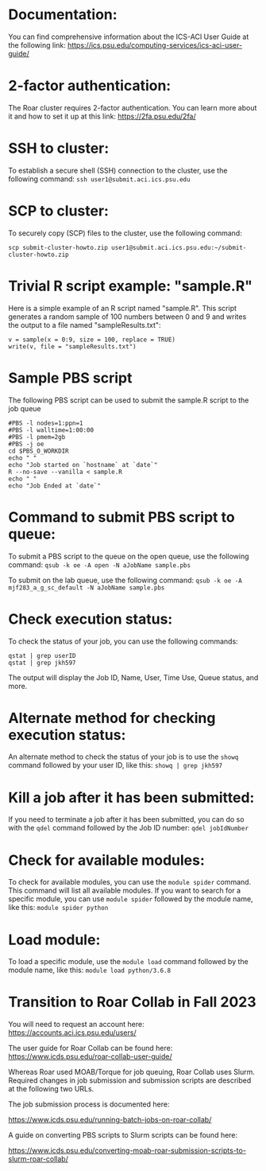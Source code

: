 
# Documentation:
You can find comprehensive information about the ICS-ACI User Guide at the following link: https://ics.psu.edu/computing-services/ics-aci-user-guide/

# 2-factor authentication:
The Roar cluster requires 2-factor authentication. You can learn more about it and how to set it up at this link: https://2fa.psu.edu/2fa/

# SSH to cluster:
To establish a secure shell (SSH) connection to the cluster, use the following command: 
`ssh user1@submit.aci.ics.psu.edu`

# SCP to cluster:
To securely copy (SCP) files to the cluster, use the following command: 

`scp submit-cluster-howto.zip user1@submit.aci.ics.psu.edu:~/submit-cluster-howto.zip`

# Trivial R script example: "sample.R"
Here is a simple example of an R script named "sample.R". This script generates a random sample of 100 numbers between 0 and 9 and writes the output to a file named "sampleResults.txt":
```
v = sample(x = 0:9, size = 100, replace = TRUE)
write(v, file = "sampleResults.txt")
```

# Sample PBS script
The following PBS script can be used to submit the sample.R script to the job queue
```
#PBS -l nodes=1:ppn=1
#PBS -l walltime=1:00:00
#PBS -l pmem=2gb
#PBS -j oe
cd $PBS_O_WORKDIR
echo " "
echo "Job started on `hostname` at `date`"
R --no-save --vanilla < sample.R
echo " "
echo "Job Ended at `date`"
```

# Command to submit PBS script to queue:
To submit a PBS script to the queue on the open queue, use the following command:
`qsub -k oe -A open -N aJobName sample.pbs`

To submit on the lab queue, use the following command:
`qsub -k oe -A mjf283_a_g_sc_default -N aJobName sample.pbs`

# Check execution status:
To check the status of your job, you can use the following commands:
```
qstat | grep userID
qstat | grep jkh597
```
The output will display the Job ID, Name, User, Time Use, Queue status, and more.

# Alternate method for checking execution status:
An alternate method to check the status of your job is to use the `showq` command followed by your user ID, like this: 
`showq | grep jkh597`

# Kill a job after it has been submitted:
If you need to terminate a job after it has been submitted, you can do so with the `qdel` command followed by the Job ID number: 
`qdel jobIdNumber`

# Check for available modules:
To check for available modules, you can use the `module spider` command. This command will list all available modules. If you want to search for a specific module, you can use `module spider` followed by the module name, like this: 
`module spider python`

# Load module:
To load a specific module, use the `module load` command followed by the module name, like this:
`module load python/3.6.8`


# Transition to Roar Collab in Fall 2023

You will need to request an account here:
https://accounts.aci.ics.psu.edu/users/

The user guide for Roar Collab can be found here:
https://www.icds.psu.edu/roar-collab-user-guide/

Whereas Roar used MOAB/Torque for job queuing, Roar Collab uses Slurm.  Required changes in job submission and submission scripts are described at the following two URLs.

The job submission process is documented here:

https://www.icds.psu.edu/running-batch-jobs-on-roar-collab/

A guide on converting PBS scripts to Slurm scripts can be found here:

https://www.icds.psu.edu/converting-moab-roar-submission-scripts-to-slurm-roar-collab/

